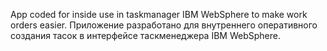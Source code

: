 App coded for inside use in taskmanager IBM WebSphere to make work orders easier.
Приложение разработано для внутреннего оперативного создания тасок в интерфейсе таскменеджера IBM WebSphere.